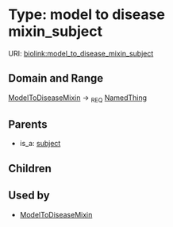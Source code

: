 
# Type: model to disease mixin_subject




URI: [biolink:model_to_disease_mixin_subject](https://w3id.org/biolink/vocab/model_to_disease_mixin_subject)


## Domain and Range

[ModelToDiseaseMixin](ModelToDiseaseMixin.md) ->  <sub>REQ</sub> [NamedThing](NamedThing.md)

## Parents

 *  is_a: [subject](subject.md)

## Children


## Used by

 * [ModelToDiseaseMixin](ModelToDiseaseMixin.md)

